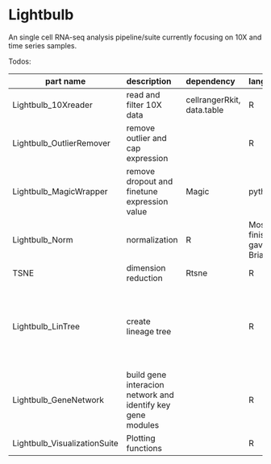 # Lightbulb

An single cell RNA-seq analysis pipeline/suite currently focusing on 10X and time series samples.

Todos:

|part name                | description	               | dependency |	language |	progress |
| ----------------------- |:-------------------------- |:---------- |:-------- |:---------------------------|
|Lightbulb_10Xreader      | read and filter 10X data   |	cellrangerRkit, data.table |	R |	Mostly finished |
|Lightbulb_OutlierRemover |	remove outlier and cap expression |	|	R |	Mostly finished, gave to Brian |
|Lightbulb_MagicWrapper   |	remove dropout and finetune expression value |	Magic |	python |	finished |
|Lightbulb_Norm           |	normalization              |	R	| Mostly finished, gave to Brian |
|TSNE                     |	dimension reduction        |	Rtsne |	R |	existing package |
|Lightbulb_LinTree        |	create lineage tree        |	|	R |	Partial finished, need to narrow the branch and refine cluster connection |
|Lightbulb_GeneNetwork    |	build gene interacion network and identify key gene modules |	|	R |	starting |
|Lightbulb_VisualizationSuite |	Plotting functions | |	R |	Partial finished |
